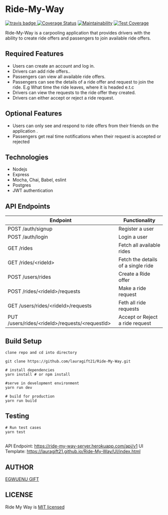 # Ride-My-Way

[![travis badge](https://travis-ci.org/lauragift21/Ride-My-Way.svg?branch=ch-travis-setup-%23158419338) ![Coverage Status](https://coveralls.io/repos/github/lauragift21/Ride-My-Way/badge.svg?branch=develop)](https://coveralls.io/github/lauragift21/Ride-My-Way?branch=develop) [![Maintainability](https://api.codeclimate.com/v1/badges/80dd9e20a072d231b94b/maintainability)](https://codeclimate.com/github/lauragift21/Ride-My-Way/maintainability) [![Test Coverage](https://api.codeclimate.com/v1/badges/80dd9e20a072d231b94b/test_coverage)](https://codeclimate.com/github/lauragift21/Ride-My-Way/test_coverage)

Ride-My-Way is a carpooling application that provides drivers with the ability to create ride offers and passengers to join available ride offers.

## Required Features

- Users can create an account and log in.
- Drivers can add ride offers..
- Passengers can view all available ride offers.
- Passengers can see the details of a ride offer and request to join the ride. E.g What time
  the ride leaves, where it is headed e.t.c
- Drivers can view the requests to the ride offer they created.
- Drivers can either accept or reject a ride request.

## Optional Features

- Users can only see and respond to ride offers from their friends on the application .
- Passengers get real time notifications when their request is accepted or rejected

## Technologies

- Nodejs
- Express
- Mocha, Chai, Babel, eslint
- Postgres
- JWT authentication

## API Endpoints

| Endpoint                                         | Functionality                      |
| ------------------------------------------------ | ---------------------------------- |
| POST /auth/signup                                | Register a user                    |
| POST /auth/login                                 | Login a user                       |
| GET /rides                                       | Fetch all available rides          |
| GET /rides/\<rideId>                             | Fetch the details of a single ride |
| POST /users/rides                                | Create a Ride offer                |
| POST /rides/\<rideId>/requests                   | Make a ride request                |
| GET /users/rides/\<rideId>/requests              | Feth all ride requests             |
| PUT /users/rides/\<rideId>/requests/\<requestId> | Accept or Reject a ride request    |

## Build Setup

```
clone repo and cd into directory

git clone https://github.com/lauragift21/Ride-My-Way.git
```

```
# install dependencies
yarn install # or npm install

#serve in development environment
yarn run dev

# build for production
yarn run build
```

## Testing

```
# Run test cases
yarn test
```

##

API Endpoint: https://ride-my-way-server.herokuapp.com/api/v1 
UI Template: https://lauragift21.github.io/Ride-My-Way/UI/index.html

## AUTHOR

[EGWUENU GIFT](https://github.com/lauragift21)

## LICENSE

Ride My Way is [MIT licensed](https://github.com/lauragift21/Ride-My-Way/blob/develop/LICENSE)

